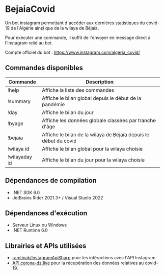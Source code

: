 # BejaiaCovid
Un bot instagram permettant d'accéder aux dernières statistiques du covid-19 de l'Algérie ainsi que de la wilaya de Béjaïa.

Pour exécuter une commande, il suffit de l'envoyer en message direct à l'instagram relié au bot.

Compte officiel du bot : https://www.instagram.com/algeria_covid/

## Commandes disponibles

| Commande      | Description                                                      |
|---------------|------------------------------------------------------------------|
| !help         | Affiche la liste des commandes                                   |
| !summary      | Affiche le bilan global depuis le début de la pandémie           |
| !day          | Affiche le bilan du jour                                         |
| !byage        | Affiche les données globale classées par tranche d'âge           |
| !bejaia       | Affiche le bilan de la wilaya de Béjaïa depuis le début du covid |
| !wilaya id    | Affiche le bilan global pour la wilaya choisie                   |
| !wilayaday id | Affiche le bilan du jour pour la wilaya choisie                  |

## Dépendances de compilation

- .NET SDK 6.0
- JetBrains Rider 2021.3+ / Visual Studio 2022

## Dépendances d'exécution

- Serveur Linux ou Windows
- .NET Runtime 6.0

## Librairies et APIs utilisées
- [ramtinak/InstagramApiSharp](https://github.com/ramtinak/InstagramApiSharp) pour les intéractions avec l'API Instagram.
- [API corona-dz.live](https://api.corona-dz.live/) pour la récupération des données relatives au covid-19.
